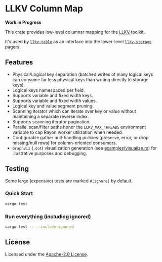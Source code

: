 # LLKV Column Map

**Work in Progress**

This crate provides low-level columnar mapping for the [LLKV](https://github.com/jzombie/rust-llkv) toolkit.

It's used by [`llkv-table`](../llkv-table/) as an interface into the lower-level [`llkv-storage`](../llkv-storage/) pagers.

## Features

- Physical/Logical key separation (batched writes of many logical keys can consume far less physical keys than writing directly to storage keys).
- Logical keys namespaced per field.
- Supports variable and fixed width keys.
- Supports variable and fixed width values.
- Logical key and value segment pruning.
- Scanning iterator which can iterate over key or value without maintaining a separate reverse index.
- Supports scanning iterator pagination.
- Parallel scan/filter paths honor the `LLKV_MAX_THREADS` environment variable to cap Rayon worker utilization when needed.
- Configurable gather null-handling policies (preserve, error, or drop missing/null rows) for column-oriented consumers.
- `Graphviz` (`.dot`) visualization generation (see [examples/visualize.rs](examples/visualize.rs)) for illustrative purposes and debugging.

## Testing

Some large (expensive) tests are marked `#[ignore]` by default.

### Quick Start

```sh
cargo test
```

### Run everything (including ignored)

```sh
cargo test -- --include-ignored
```

## License

Licensed under the [Apache-2.0 License](../LICENSE).
